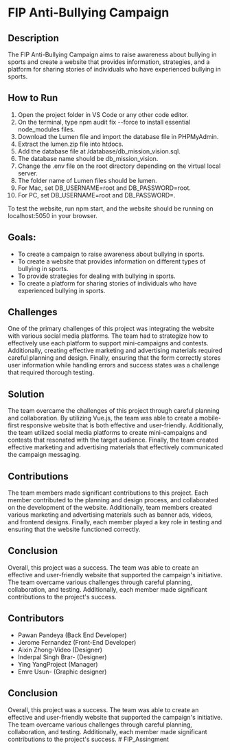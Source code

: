 # FIP Anti-Bullying Campaign

## Description

The FIP Anti-Bullying Campaign aims to raise awareness about bullying in sports and create a website that provides information, strategies, and a platform for sharing stories of individuals who have experienced bullying in sports.

## How to Run

1. Open the project folder in VS Code or any other code editor.
2. On the terminal, type npm audit fix --force to install essential node_modules files.
3. Download the Lumen file and import the database file in PHPMyAdmin.
4. Extract the lumen.zip file into htdocs.
5. Add the database file at /database/db_mission_vision.sql.
6. The database name should be db_mission_vision.
7. Change the .env file on the root directory depending on the virtual local server.
8. The folder name of Lumen files should be lumen.
9. For Mac, set DB_USERNAME=root and DB_PASSWORD=root.
10. For PC, set DB_USERNAME=root and DB_PASSWORD=.

To test the website, run npm start, and the website should be running on localhost:5050 in your browser.

## Goals:

-   To create a campaign to raise awareness about bullying in sports.
-   To create a website that provides information on different types of bullying in sports.
-   To provide strategies for dealing with bullying in sports.
-   To create a platform for sharing stories of individuals who have experienced bullying in sports.

## Challenges

One of the primary challenges of this project was integrating the website with various social media platforms. The team had to strategize how to effectively use each platform to support mini-campaigns and contests. Additionally, creating effective marketing and advertising materials required careful planning and design. Finally, ensuring that the form correctly stores user information while handling errors and success states was a challenge that required thorough testing.

## Solution

The team overcame the challenges of this project through careful planning and collaboration. By utilizing Vue.js, the team was able to create a mobile-first responsive website that is both effective and user-friendly. Additionally, the team utilized social media platforms to create mini-campaigns and contests that resonated with the target audience. Finally, the team created effective marketing and advertising materials that effectively communicated the campaign messaging.

## Contributions

The team members made significant contributions to this project. Each member contributed to the planning and design process, and collaborated on the development of the website. Additionally, team members created various marketing and advertising materials such as banner ads, videos, and frontend designs. Finally, each member played a key role in testing and ensuring that the website functioned correctly.

## Conclusion

Overall, this project was a success. The team was able to create an effective and user-friendly website that supported the campaign's initiative. The team overcame various challenges through careful planning, collaboration, and testing. Additionally, each member made significant contributions to the project's success.

## Contributors

-   Pawan Pandeya (Back End Developer)
-   Jerome Fernandez (Front-End Developer)
-   Aixin Zhong-Video (Designer)
-   Inderpal Singh Brar- (Designer)
-   Ying YangProject (Manager)
-   Emre Usun- (Graphic designer)

## Conclusion

Overall, this project was a success. The team was able to create an effective and user-friendly website that supported the campaign's initiative. The team overcame various challenges through careful planning, collaboration, and testing. Additionally, each member made significant contributions to the project's success.
#   F I P _ A s s i n g m e n t  
 